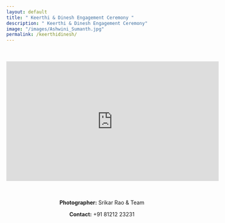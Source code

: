 ```yaml
---
layout: default
title: " Keerthi & Dinesh Engagement Ceremony "
description: " Keerthi & Dinesh Engagement Ceremony"
image: "/images/Ashwini_Sumanth.jpg"
permalink: /keerthidinesh/
---
```

<br>
<br>
<div class="row">
<iframe width="560" height="315" src="https://www.youtube.com/embed/" title="YouTube video player" frameborder="0" allow="accelerometer; autoplay; clipboard-write; encrypted-media; gyroscope; picture-in-picture" allowfullscreen></iframe>
</div>
<br>
<br>
<div  class="col-md-6" data-aos="fade-up" style="text-align:left; float:none;margin:auto;">
<p style="text-align:center"><b>Photographer:</b> Srikar Rao & Team</p>
<p style="text-align:center"><b>Contact:</b> +91 81212 23231</p>
<br>
</div>
